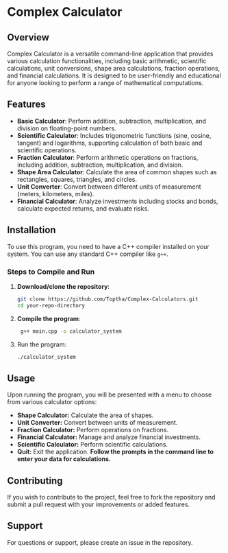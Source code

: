 # Complex Calculator

## Overview
Complex Calculator is a versatile command-line application that provides various calculation functionalities, including basic arithmetic, scientific calculations, unit conversions, shape area calculations, fraction operations, and financial calculations. It is designed to be user-friendly and educational for anyone looking to perform a range of mathematical computations.

## Features
- **Basic Calculator**: Perform addition, subtraction, multiplication, and division on floating-point numbers.
- **Scientific Calculator**: Includes trigonometric functions (sine, cosine, tangent) and logarithms, supporting calculation of both basic and scientific operations.
- **Fraction Calculator**: Perform arithmetic operations on fractions, including addition, subtraction, multiplication, and division.
- **Shape Area Calculator**: Calculate the area of common shapes such as rectangles, squares, triangles, and circles.
- **Unit Converter**: Convert between different units of measurement (meters, kilometers, miles).
- **Financial Calculator**: Analyze investments including stocks and bonds, calculate expected returns, and evaluate risks.

## Installation
To use this program, you need to have a C++ compiler installed on your system. You can use any standard C++ compiler like `g++`. 

### Steps to Compile and Run
1. **Download/clone the repository**: 
   ```bash
   git clone https://github.com/Toptha/Complex-Calculators.git
   cd your-repo-directory
2. **Compile the program**:
    ```bash
     g++ main.cpp -o calculator_system
3. Run the program:
   ```bash
   ./calculator_system

## Usage
Upon running the program, you will be presented with a menu to choose from various calculator options:

- **Shape Calculator:** Calculate the area of shapes.
- **Unit Converter:** Convert between units of measurement.
- **Fraction Calculator:** Perform operations on fractions.
- **Financial Calculator:** Manage and analyze financial investments.
- **Scientific Calculator:** Perform scientific calculations.
- **Quit:** Exit the application.
**Follow the prompts in the command line to enter your data for calculations.**

## Contributing
If you wish to contribute to the project, feel free to fork the repository and submit a pull request with your improvements or added features.

## Support
For questions or support, please create an issue in the repository.
